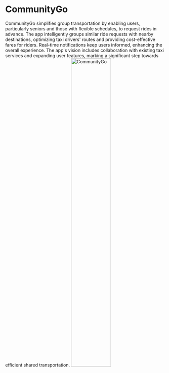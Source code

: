 # CommunityGo
CommunityGo simplifies group transportation by enabling users, particularly seniors and those with flexible schedules, to request rides in advance. The app intelligently groups similar ride requests with nearby destinations, optimizing taxi drivers' routes and providing cost-effective fares for riders. Real-time notifications keep users informed, enhancing the overall experience. The app's vision includes collaboration with existing taxi services and expanding user features, marking a significant step towards efficient shared transportation.
<img src="https://github.com/Larppuli/CommunityGoFrontend/assets/73671162/b3db7576-22a5-4e13-86c0-858410254544" alt="CommunityGo" style="width:50%">

